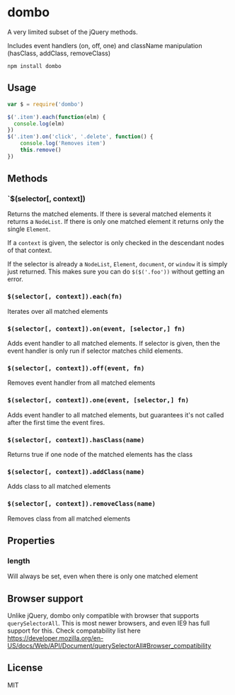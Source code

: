 # dombo

A very limited subset of the jQuery methods.

Includes event handlers (on, off, one) and className manipulation (hasClass, addClass, removeClass)

```
npm install dombo
```

## Usage

``` js
var $ = require('dombo')

$('.item').each(function(elm) {
  console.log(elm)
})
$('.item').on('click', '.delete', function() {
	console.log('Removes item')
	this.remove()
})
```

## Methods

### `$(selector[, context])

Returns the matched elements. If there is several matched elements it returns a `NodeList`. If there is only one matched element it returns only the single `Element`.

If a `context` is given, the selector is only checked in the descendant nodes of that context.

If the selector is already a `NodeList`, `Element`, `document`, or `window` it is simply just returned. This makes sure you can do `$($('.foo'))` without getting an error.

### `$(selector[, context]).each(fn)`

Iterates over all matched elements

### `$(selector[, context]).on(event, [selector,] fn)`

Adds event handler to all matched elements. If selector is given, then the event handler is only run if selector matches child elements.

### `$(selector[, context]).off(event, fn)`

Removes event handler from all matched elements

### `$(selector[, context]).one(event, [selector,] fn)`

Adds event handler to all matched elements, but guarantees it's not called after the first time the event fires.

### `$(selector[, context]).hasClass(name)`

Returns true if one node of the matched elements has the class

### `$(selector[, context]).addClass(name)`

Adds class to all matched elements

### `$(selector[, context]).removeClass(name)`

Removes class from all matched elements

## Properties

### length

Will always be set, even when there is only one matched element

## Browser support

Unlike jQuery, dombo only compatible with browser that supports `querySelectorAll`. This is most newer browsers, and even IE9 has full support for this. Check compatability list here https://developer.mozilla.org/en-US/docs/Web/API/Document/querySelectorAll#Browser_compatibility

## License

MIT
